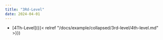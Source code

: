 ```yaml
---
title: "3Rd-Level"
date: 2024-04-01
---
```


- [4Th-Level]({{< relref "/docs/example/collapsed/3rd-level/4th-level.md" >}})